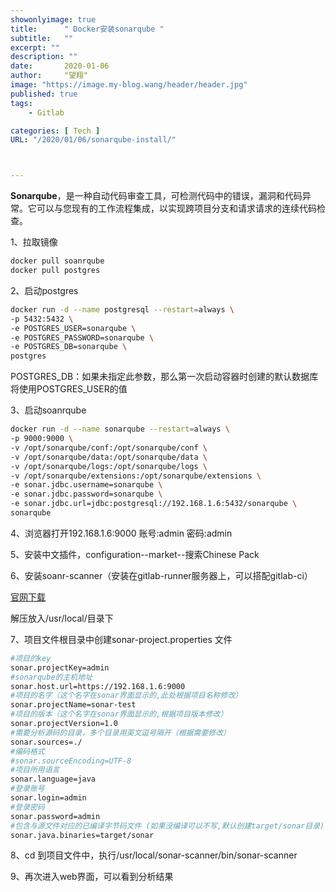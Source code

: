```yaml
---
showonlyimage: true
title:      " Docker安装sonarqube "
subtitle:   ""
excerpt: ""
description: ""
date:       2020-01-06
author:     "望翔"
image: "https://image.my-blog.wang/header/header.jpg"
published: true
tags:
    - Gitlab

categories: [ Tech ]
URL: "/2020/01/06/sonarqube-install/"



---
```


**Sonarqube**，是一种自动代码审查工具，可检测代码中的错误，漏洞和代码异常。它可以与您现有的工作流程集成，以实现跨项目分支和请求请求的连续代码检查。

1、拉取镜像

```bash
docker pull soanrqube 
docker pull postgres
```

2、启动postgres

```bash
docker run -d --name postgresql --restart=always \
-p 5432:5432 \
-e POSTGRES_USER=sonarqube \
-e POSTGRES_PASSWORD=sonarqube \
-e POSTGRES_DB=sonarqube \
postgres
```

POSTGRES_DB：如果未指定此参数，那么第一次启动容器时创建的默认数据库将使用POSTGRES_USER的值

3、启动soanrqube

```bash
docker run -d --name sonarqube --restart=always \
-p 9000:9000 \
-v /opt/sonarqube/conf:/opt/sonarqube/conf \
-v /opt/sonarqube/data:/opt/sonarqube/data \
-v /opt/sonarqube/logs:/opt/sonarqube/logs \
-v /opt/sonarqube/extensions:/opt/sonarqube/extensions \
-e sonar.jdbc.username=sonarqube \
-e sonar.jdbc.password=sonarqube \
-e sonar.jdbc.url=jdbc:postgresql://192.168.1.6:5432/sonarqube \
sonarqube
```

4、浏览器打开192.168.1.6:9000 账号:admin 密码:admin

5、安装中文插件，configuration--market--搜索Chinese Pack

6、安装soanr-scanner（安装在gitlab-runner服务器上，可以搭配gitlab-ci）

[官网下载](https://docs.sonarqube.org/latest/analysis/scan/sonarscanner/)

解压放入/usr/local/目录下

7、项目文件根目录中创建sonar-project.properties 文件

```bash
#项目的key
sonar.projectKey=admin
#sonarqube的主机地址
sonar.host.url=https://192.168.1.6:9000
#项目的名字（这个名字在sonar界面显示的,此处根据项目名称修改）
sonar.projectName=sonar-test
#项目的版本（这个名字在sonar界面显示的,根据项目版本修改）
sonar.projectVersion=1.0
#需要分析源码的目录，多个目录用英文逗号隔开（根据需要修改）
sonar.sources=./
#编码格式
#sonar.sourceEncoding=UTF-8
#项目所用语言
sonar.language=java
#登录账号
sonar.login=admin
#登录密码
sonar.password=admin
#包含与源文件对应的已编译字节码文件 (如果没编译可以不写,默认创建target/sonar目录)
sonar.java.binaries=target/sonar
```

8、cd 到项目文件中，执行/usr/local/sonar-scanner/bin/sonar-scanner

9、再次进入web界面，可以看到分析结果